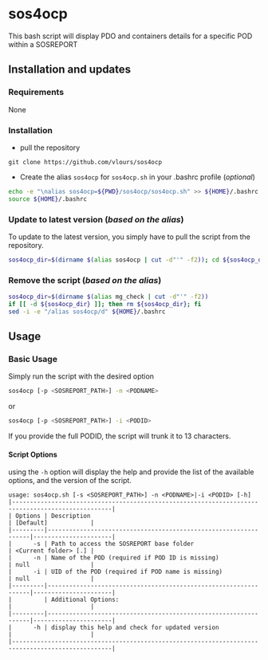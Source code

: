 # sos4ocp

This bash script will display PDO and containers details for a specific POD within a SOSREPORT

## Installation and updates

### Requirements

None

### Installation

* pull the repository

```text
git clone https://github.com/vlours/sos4ocp
```

* Create the alias `sos4ocp` for `sos4ocp.sh` in your .bashrc profile (_optional_)

```bash
echo -e "\nalias sos4ocp=${PWD}/sos4ocp/sos4ocp.sh" >> ${HOME}/.bashrc
source ${HOME}/.bashrc
```

### Update to latest version (_based on the alias_)

To update to the latest version, you simply have to pull the script from the repository.

```bash
sos4ocp_dir=$(dirname $(alias sos4ocp | cut -d"'" -f2)); cd ${sos4ocp_dir}; git pull origin main; cd -
```

### Remove the script (_based on the alias_)

```bash
sos4ocp_dir=$(dirname $(alias mg_check | cut -d"'" -f2))
if [[ -d ${sos4ocp_dir} ]]; then rm ${sos4ocp_dir}; fi
sed -i -e "/alias sos4ocp/d" ${HOME}/.bashrc
```

## Usage

### Basic Usage

Simply run the script with the desired option

```bash
sos4ocp [-p <SOSREPORT_PATH>] -n <PODNAME>
```

or

```bash
sos4ocp [-p <SOSREPORT_PATH>] -i <PODID>
```

If you provide the full PODID, the script will trunk it to 13 characters.

#### Script Options

using the `-h` option will display the help and provide the list of the available options, and the version of the script.

```text
usage: sos4ocp.sh [-s <SOSREPORT_PATH>] -n <PODNAME>|-i <PODID> [-h]
|--------------------------------------------------------------------------------------------------|
| Options | Description                                                     | [Default]            |
|---------|-----------------------------------------------------------------|----------------------|
|      -s | Path to access the SOSREPORT base folder                        | <Current folder> [.] |
|      -n | Name of the POD (required if POD ID is missing)                 | null                 |
|      -i | UID of the POD (required if POD name is missing)                | null                 |
|---------|-----------------------------------------------------------------|----------------------|
|         | Additional Options:                                             |                      |
|---------|-----------------------------------------------------------------|----------------------|
|      -h | display this help and check for updated version                 |                      |
|--------------------------------------------------------------------------------------------------|
```
